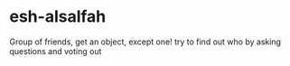 # esh-alsalfah
Group of friends, get an object, except one! try to find out who by asking questions and voting out
